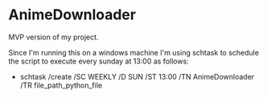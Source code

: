 # AnimeDownloader
MVP version of my project.

Since I'm running this on a windows machine I'm using schtask to schedule the script to execute every sunday at 13:00 as follows:

- schtask /create /SC WEEKLY /D SUN /ST 13:00 /TN AnimeDownloader /TR file_path_python_file
